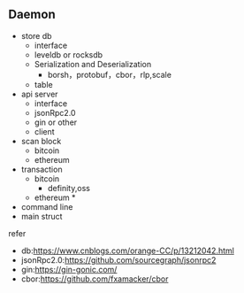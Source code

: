 ## Daemon 
* store db
  * interface
  * leveldb or rocksdb
  * Serialization and Deserialization
    * borsh，protobuf，cbor，rlp,scale
  * table
* api server
  * interface
  * jsonRpc2.0
  * gin or other
  * client
* scan block
  * bitcoin
  * ethereum
* transaction
  * bitcoin
    * definity,oss
  * ethereum
    * 
* command line
* main struct 


refer
* db:https://www.cnblogs.com/orange-CC/p/13212042.html
* jsonRpc2.0:https://github.com/sourcegraph/jsonrpc2
* gin:https://gin-gonic.com/
* cbor:https://github.com/fxamacker/cbor
